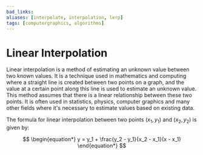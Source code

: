 ```yaml
---
bad_links: 
aliases: [interpolate, interpolation, lerp]
tags: [computergraphics, algorithms]
---
```

# Linear Interpolation

Linear interpolation is a method of estimating an unknown value between two known values. It is a technique used in mathematics and computing where a straight line is created between two points on a graph, and the value at a certain point along this line is used to estimate an unknown value. This method assumes that there is a linear relationship between these two points. It is often used in statistics, physics, computer graphics and many other fields where it's necessary to estimate values based on existing data.

The formula for linear interpolation between two points $(x_1, y_1)$ and $(x_2, y_2)$ is given by:

$$
\begin{equation*}
y = y_1 + \frac{y_2 - y_1}{x_2 - x_1}(x - x_1)
\end{equation*}
$$